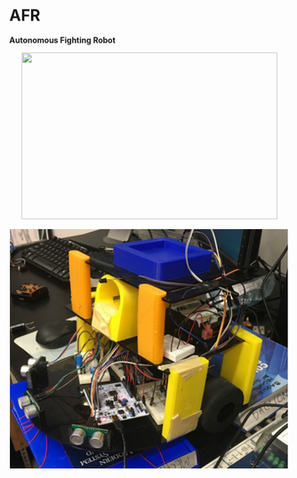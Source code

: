 # AFR

**Autonomous Fighting Robot**

<p align="center">
  <img width="460" height="300" src="http://www.fillmurray.com/460/300">
</p>

![robot](robo.PNG)
